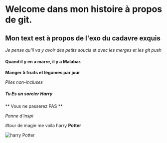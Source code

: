 # Welcome dans mon histoire à propos de git.

## Mon text est à propos de l'exo du cadavre exquis

 _Je pense qu'il va y avoir des petits soucis_ et *avec les merges et les git push*


#### Quand il y en a marre, il y a Malabar.

**Manger 5 fruits et légumes par jour**

*Piles non-incluses*

##### Tu Es un sorcier Harry

** Vous ne passerez PAS **

*Panne d'inspi*


#tour de magie me voila harry **Potter**

![harry Potter](https://encrypted-tbn0.gstatic.com/images?q=tbn:ANd9GcRKaTD87WNRbNewx5VVH2WlrOJzMrnpyLxhkMaL15uoccjXWfQm)
